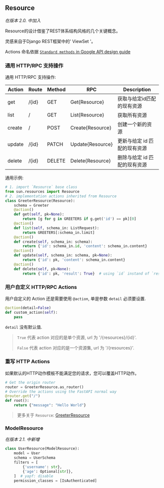 ## Resource

<i>在版本 2.0. 中加入</i>

Resource的设计借鉴了REST体系结构风格的几个关键概念。

灵感来自于Django REST框架中的' ViewSet '。

Actions 命名依据 [`Standard methods` in Google API design guide](https://cloud.google.com/apis/design/standard_methods) 

### 通用 HTTP/RPC 支持操作

通用 HTTP/RPC 支持操作:

|Action |Route |Method | RPC  | Description|
--- |--- | --- | --- | ---
|get |/{id} |GET |Get{Resource} |获取与给定id匹配的现有资源 |
|list |/ |GET |List{Resource} |获取所有资源 |
|create |/ |POST |Create{Resource} |创建一个新的资源 |
|update |/{id} |PATCH |Update{Resource} |更新与给定 id 匹配的现有资源 |
|delete |/{id} |DELETE |Delete{Resource} |删除与给定 id 匹配的现有资源 |

通用示例:

```python
# 1. import `Resource` base class
from sun.resources import Resource
# 2. implementation actions inherited from Resource
class GreeterResource(Resource):
    schema = Greeter
    @action()
    def get(self, pk=None):
        return [g for g in GREETERS if g.get('id') == pk][0]
    @action()
    def list(self, schema_in: ListRequest):
        return GREETERS[:schema_in.limit]
    @action()
    def create(self, schema_in: schema):
        return {'id': schema_in.id, 'content': schema_in.content}
    @action()
    def update(self, schema_in: schema, pk=None):
        return {'id': pk, 'content': schema_in.content}
    @action()
    def delete(self, pk=None):
        return {'id': pk, 'result': True}  # using `id` instand of `result`
```

### 用户自定义 HTTP/RPC Actions

用户自定义的 Action 还是需要使用 `@action`, 单是参数 `detail` 必须要设置.


```python
@action(detail=False)
def custom_action(self):
    pass
```

`detail` 没有默认值.
> `True` 代表 action 对应的是单个资源, url 为 '/{resources}/{id}'.
> 
> `False` 代表 action 对应的是一个资源集, url 为 '/{resources}'.


### 重写 HTTP Actions

如果默认的HTTP动作模板不能满足您的请求，您可以覆盖HTTP动作。

```python
# Get the origin router 
router = GreeterResource.as_router()
# Override the actions using the FastAPI normal way
@router.get("/")
def root():
    return {"message": "Hello World"}
```

> 更多关于 `Resource`: [GreeterResource](examples/resources/greeter.py)

### ModelResource

<i>在版本 2.1. 中新增</i>

```python
class UserResource(ModelResource):
    model = User
    schema = UserSchema
    filters = [
        {'username': str},
        {'age': Optional[str]},
    ]  # yapf: disable
    permission_classes = [IsAuthenticated]
```
